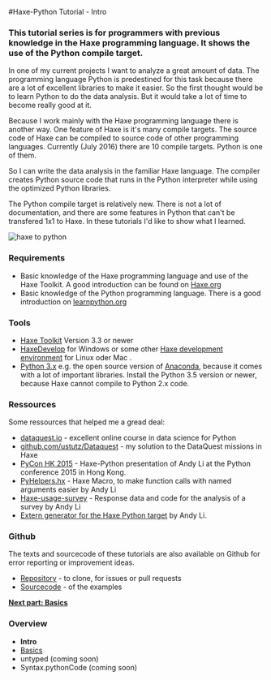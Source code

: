 #Haxe-Python Tutorial - Intro

<h3>This tutorial series is for programmers with previous knowledge in the Haxe programming language. It shows the use of the Python compile target.</h3>

In one of my current projects I want to analyze a great amount of data. The programming language Python is predestined for this task because there are a lot of excellent libraries to make it easier. So the first thought would be to learn Python to do the data analysis. But it would take a lot of time to become really good at it.

Because I work mainly with the Haxe programming language there is another way. One feature of Haxe is it's many compile targets. The source code of Haxe can be compiled to source code of other programming languages. Currently (July 2016) there are 10 compile targets. Python is one of them.

So I can write the data analysis in the familiar Haxe language. The compiler creates Python source code that runs in the Python interpreter while using the optimized Python libraries.

The Python compile target is relatively new. There is not a lot of documentation, and there are some features in Python that can't be transfered 1x1 to Haxe. In these tutorials I'd like to show what I learned.

![haxe to python](https://i.imgsafe.org/63afc9b8fb.png)

<h3>Requirements</h3>

* Basic knowledge of the Haxe programming language and use of the Haxe Toolkit. A good introduction can be found on [Haxe.org](http://haxe.org/documentation/introduction/)
* Basic knowledge of the Python programming language. There is a good introduction on [learnpython.org](http://www.learnpython.org/)

<h3>Tools</h3>

* [Haxe Toolkit](http://haxe.org/) Version 3.3 or newer  
* [HaxeDevelop](http://haxedevelop.org/) for Windows or some other [Haxe development environment](http://haxe.org/documentation/introduction/editors-and-ides.html) for Linux oder Mac .
* [Python 3.x](https://www.continuum.io/downloads) e.g. the open source version of [Anaconda](https://www.continuum.io/why-anaconda), because it comes with a lot of important libraries. Install the Python 3.5 version or newer, because Haxe cannot compile to Python 2.x code. 

<h3>Ressources</h3>

Some ressources that helped me a gread deal:

* [dataquest.io](https://www.dataquest.io/) - excellent online course in data science for Python 
* [github.com/ustutz/Dataquest](https://github.com/ustutz/Dataquest) - my solution to the DataQuest missions in Haxe
* [PyCon HK 2015](https://haxe.io/@andy_li/PyCon%20HK%202015.pdf) - Haxe-Python presentation of Andy Li at the Python conference 2015 in Hong Kong.
* [PyHelpers.hx](https://github.com/andyli/haxe-usage-survey/blob/master/src/PyHelpers.hx) - Haxe Macro, to make function calls with named arguments easier by Andy Li
* [Haxe-usage-survey](https://github.com/andyli/haxe-usage-survey) - Response data and code for the analysis of a survey by Andy Li
* [Extern generator for the Haxe Python target](https://github.com/andyli/pyextern) by Andy Li.

<h3>Github</h3>

The texts and sourcecode of these tutorials are also available on Github for error reporting or improvement ideas.

* [Repository](https://github.com/ustutz/HaxePython_tutorial) - to clone, for issues or pull requests
* [Sourcecode](https://github.com/ustutz/HaxePython_tutorial/tree/master/code) - of the examples


**[Next part: Basics](https://steemit.com/programming/@kkaos/haxe-python-tutorial-basics)**


<h3>Overview</h3>

* **Intro**
* [Basics](https://steemit.com/programming/@kkaos/haxe-python-tutorial-basics)
* untyped (coming soon)
* Syntax.pythonCode (coming soon)
